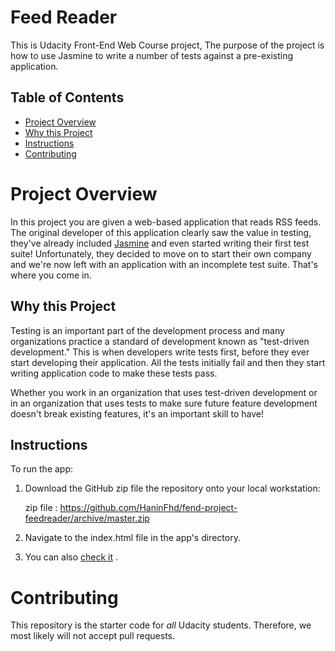 # Feed Reader

This is Udacity Front-End Web Course project, The purpose of the project is how to use Jasmine to write a number of tests against a pre-existing application.


## Table of Contents

* [Project Overview](#project-overview)
* [ Why this Project](#why-this-project)
* [Instructions](#instructions)
* [Contributing](#contributing)


# Project Overview

In this project you are given a web-based application that reads RSS feeds. The original developer of this application clearly saw the value in testing, they've already included [Jasmine](http://jasmine.github.io/) and even started writing their first test suite! Unfortunately, they decided to move on to start their own company and we're now left with an application with an incomplete test suite. That's where you come in.


## Why this Project

Testing is an important part of the development process and many organizations practice a standard of development known as "test-driven development." This is when developers write tests first, before they ever start developing their application. All the tests initially fail and then they start writing application code to make these tests pass.

Whether you work in an organization that uses test-driven development or in an organization that uses tests to make sure future feature development doesn't break existing features, it's an important skill to have!


## Instructions

To run the app:

1. Download the GitHub zip file the repository onto your local workstation:

   zip file : https://github.com/HaninFhd/fend-project-feedreader/archive/master.zip

2. Navigate to the index.html file in the app's directory.
3. You can also [check it](https://haninfhd.github.io/fend-project-feedreader/) .


# Contributing

This repository is the starter code for _all_ Udacity students. Therefore, we most likely will not accept pull requests.

